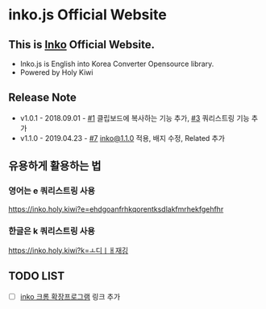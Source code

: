 # inko.js Official Website

## This is [Inko](https://inko.holy.kiwi) Official Website.

* Inko.js is English into Korea Converter Opensource library.
* Powered by Holy Kiwi

## Release Note
* v1.0.1 - 2018.09.01 - [#1](https://github.com/738/inko-web/issues/1) 클립보드에 복사하는 기능 추가, [#3](https://github.com/738/inko-web/issues/3) 쿼리스트링 기능 추가
* v1.1.0 - 2019.04.23 - [#7](https://github.com/738/inko-web/issues/7) inko@1.1.0 적용, 배지 수정, Related 추가

## 유용하게 활용하는 법

### 영어는 e 쿼리스트링 사용
https://inko.holy.kiwi?e=ehdgoanfrhkqorentksdlakfmrhekfgehfhr

### 한글은 k 쿼리스트링 사용
https://inko.holy.kiwi?k=ㅗ디ㅣㅐ재깅

## TODO LIST

- [ ] [inko 크롬 확장프로그램](https://chrome.google.com/webstore/detail/inko-%ED%95%9C%EC%98%81%ED%83%80%EB%B3%80%ED%99%98%EA%B8%B0/bijdbcchfaolmleinaghdbnemmdabbmn?hl=ko) 링크 추가
